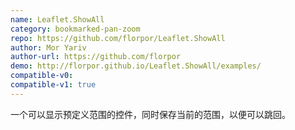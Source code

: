 ```yaml
---
name: Leaflet.ShowAll
category: bookmarked-pan-zoom
repo: https://github.com/florpor/Leaflet.ShowAll
author: Mor Yariv
author-url: https://github.com/florpor
demo: http://florpor.github.io/Leaflet.ShowAll/examples/
compatible-v0:
compatible-v1: true
---
```


一个可以显示预定义范围的控件，同时保存当前的范围，以便可以跳回。
